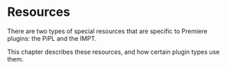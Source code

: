 # Resources

There are two types of special resources that are specific to Premiere plugins: the PiPL and the IMPT.

This chapter describes these resources, and how certain plugin types use them.
